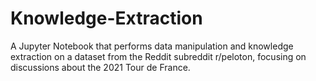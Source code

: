 # Knowledge-Extraction
A Jupyter Notebook that performs data manipulation and knowledge extraction on a dataset from the Reddit subreddit r/peloton, focusing on discussions about the 2021 Tour de France. 
